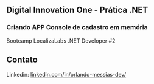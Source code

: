 ## Digital Innovation One - Prática .NET
### Criando APP Console de cadastro em memória
Bootcamp LocalizaLabs .NET Developer #2

## Contato
Linkedin: [linkedin.com/in/orlando-messias-dev/](https://www.linkedin.com/in/orlando-messias-dev/)
